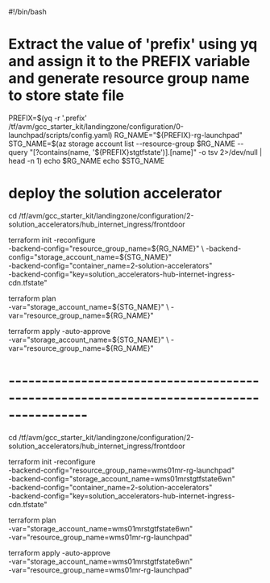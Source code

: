 #!/bin/bash

# Extract the value of 'prefix' using yq and assign it to the PREFIX variable and generate resource group name to store state file

PREFIX=$(yq  -r '.prefix' /tf/avm/gcc_starter_kit/landingzone/configuration/0-launchpad/scripts/config.yaml)
RG_NAME="${PREFIX}-rg-launchpad"
STG_NAME=$(az storage account list --resource-group $RG_NAME --query "[?contains(name, '${PREFIX}stgtfstate')].[name]" -o tsv 2>/dev/null | head -n 1)
echo $RG_NAME
echo $STG_NAME

# deploy the solution accelerator

cd /tf/avm/gcc_starter_kit/landingzone/configuration/2-solution_accelerators/hub_internet_ingress/frontdoor

terraform init  -reconfigure \
-backend-config="resource_group_name=${RG_NAME}" \
-backend-config="storage_account_name=${STG_NAME}" \
-backend-config="container_name=2-solution-accelerators" \
-backend-config="key=solution_accelerators-hub-internet-ingress-cdn.tfstate"

terraform plan \
-var="storage_account_name=${STG_NAME}" \
-var="resource_group_name=${RG_NAME}"

terraform apply -auto-approve \
-var="storage_account_name=${STG_NAME}" \
-var="resource_group_name=${RG_NAME}"

# ----------------------------------------------------------------------------------------


cd /tf/avm/gcc_starter_kit/landingzone/configuration/2-solution_accelerators/hub_internet_ingress/frontdoor

terraform init  -reconfigure \
-backend-config="resource_group_name=wms01mr-rg-launchpad" \
-backend-config="storage_account_name=wms01mrstgtfstate6wn" \
-backend-config="container_name=2-solution-accelerators" \
-backend-config="key=solution_accelerators-hub-internet-ingress-cdn.tfstate"

terraform plan \
-var="storage_account_name=wms01mrstgtfstate6wn" \
-var="resource_group_name=wms01mr-rg-launchpad"

terraform apply -auto-approve \
-var="storage_account_name=wms01mrstgtfstate6wn" \
-var="resource_group_name=wms01mr-rg-launchpad"
